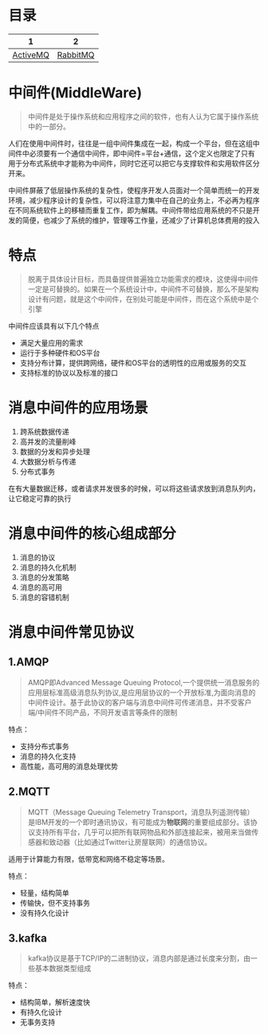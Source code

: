 # 目录

|                              1                               |                              2                               |
| :----------------------------------------------------------: | :----------------------------------------------------------: |
| [ActiveMQ](https://github.com/andochiwa/Message-Middleware-Notes/tree/master/ActiveMQ) | [RabbitMQ](https://github.com/andochiwa/Message-Middleware-Notes/tree/master/RabbitMQ) |



# 中间件(MiddleWare)

> 中间件是处于操作系统和应用程序之间的软件，也有人认为它属于操作系统中的一部分。

人们在使用中间件时，往往是一组中间件集成在一起，构成一个平台，但在这组中间件中必须要有一个通信中间件，即中间件=平台+通信，这个定义也限定了只有用于分布式系统中才能称为中间件，同时它还可以把它与支撑软件和实用软件区分开来。

中间件屏蔽了低层操作系统的复杂性，使程序开发人员面对一个简单而统一的开发环境，减少程序设计的复杂性，可以将注意力集中在自己的业务上，不必再为程序在不同系统软件上的移植而重复工作，即为解耦。中间件带给应用系统的不只是开发的简便，也减少了系统的维护，管理等工作量，还减少了计算机总体费用的投入

# 特点

> 脱离于具体设计目标，而具备提供普遍独立功能需求的模块，这使得中间件一定是可替换的。如果在一个系统设计中，中间件不可替换，那么不是架构设计有问题，就是这个中间件，在别处可能是中间件，而在这个系统中是个引擎

中间件应该具有以下几个特点

* 满足大量应用的需求
* 运行于多种硬件和OS平台
* 支持分布计算，提供跨网络，硬件和OS平台的透明性的应用或服务的交互
* 支持标准的协议以及标准的接口

# 消息中间件的应用场景

1. 跨系统数据传递
2. 高并发的流量削峰
3. 数据的分发和异步处理
4. 大数据分析与传递
5. 分布式事务

在有大量数据迁移，或者请求并发很多的时候，可以将这些请求放到消息队列内，让它稳定可靠的执行

# 消息中间件的核心组成部分

1. 消息的协议
2. 消息的持久化机制
3. 消息的分发策略
4. 消息的高可用
5. 消息的容错机制

# 消息中间件常见协议

## 1.AMQP

> AMQP即Advanced Message Queuing Protocol,一个提供统一消息服务的应用层标准高级消息队列协议,是应用层协议的一个开放标准,为面向消息的中间件设计。基于此协议的客户端与消息中间件可传递消息，并不受客户端/中间件不同产品，不同开发语言等条件的限制

特点：

* 支持分布式事务
* 消息的持久化支持
* 高性能，高可用的消息处理优势

## 2.MQTT

> MQTT（Message Queuing Telemetry Transport，消息队列遥测传输）是IBM开发的一个即时通讯协议，有可能成为**物联网**的重要组成部分。该协议支持所有平台，几乎可以把所有联网物品和外部连接起来，被用来当做传感器和致动器（比如通过Twitter让房屋联网）的通信协议。

适用于计算能力有限，低带宽和网络不稳定等场景。

特点：

* 轻量，结构简单
* 传输快，但不支持事务
* 没有持久化设计

## 3.kafka

> kafka协议是基于TCP/IP的二进制协议，消息内部是通过长度来分割，由一些基本数据类型组成

特点：

* 结构简单，解析速度快
* 有持久化设计
* 无事务支持